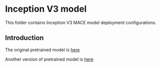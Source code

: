 Inception V3 model
=====

This folder contains Inception V3 MACE model deployment configurations.

Introduction
---
The original pretrained model is [here](https://github.com/tensorflow/models/tree/master/research/slim#pre-trained-models)

Another version of pretrained model is [here](http://download.tensorflow.org/models/image/imagenet/inception-2015-12-05.tgz)
